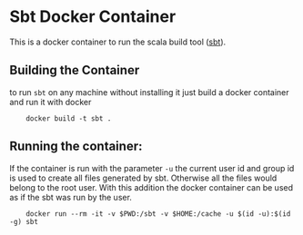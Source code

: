 # Sbt Docker Container

This is a docker container to run the scala build tool ([sbt](https://www.scala-sbt.org/)).

## Building the Container

to run `sbt` on any machine without installing it just build a docker container and run it with docker

```
    docker build -t sbt .
```

## Running the container:

If the container is run with the parameter `-u` the current user id and group id is used to create all files generated by sbt. Otherwise all the files would belong to the root user. With this addition the docker container can be used as if the sbt was run by the user.

```
    docker run --rm -it -v $PWD:/sbt -v $HOME:/cache -u $(id -u):$(id -g) sbt
```


